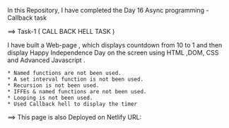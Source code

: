 In this Repository, I have completed the Day 16 Async programming - Callback task

==> Task-1 ( CALL BACK HELL TASK )

I have built a Web-page , which displays countdown from 10 to 1 and then display Happy Independence Day on the screen  using HTML ,DOM, CSS and Advanced Javascript .

    * Named functions are not been used.
    * A set interval function is not been used.
    * Recursion is not been used.
    * IFFEs & named functions are not been used.
    * Looping is not been used.
    * Used Callback hell to display the timer


==> This page is also Deployed on Netlify URL:
